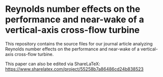 # Reynolds number effects on the performance and near-wake of a vertical-axis cross-flow turbine

This repository contains the source files for our journal article analyzing 
Reynolds number effects on the performance and near-wake 
of a vertical-axis cross-flow turbine.

This paper can also be edited via ShareLaTeX: https://www.sharelatex.com/project/55258b7a86486cd24b838523
